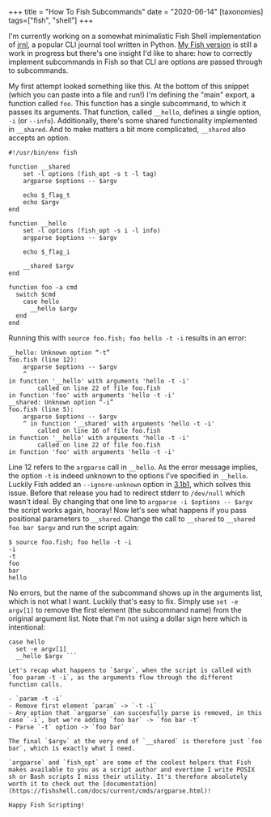 +++
title = "How To Fish Subcommands"
date = "2020-06-14"
[taxonomies]
tags=["fish", "shell"]
+++

I'm currently working on a somewhat minimalistic Fish Shell implementation of [jrnl](https://github.com/jrnl-org/jrnl/), a popular CLI journal tool written in Python. [My Fish version](https://github.com/cideM/fish-journal/blob/master/functions/journal.fish) is still a work in progress but there's one insight I'd like to share: how to correctly implement subcommands in Fish so that CLI are options are passed through to subcommands.

My first attempt looked something like this. At the bottom of this snippet (which you can paste into a file and run!) I'm defining the "main" export, a function called `foo`. This function has a single subcommand, to which it passes its arguments. That function, called `__hello`, defines a single option, `-i` (or `--info`). Additionally, there's some shared functionality implemented in `__shared`. And to make matters a bit more complicated, `__shared` also accepts an option.

```fish
#!/usr/bin/env fish

function __shared
	set -l options (fish_opt -s t -l tag)
	argparse $options -- $argv

	echo $_flag_t
	echo $argv
end

function __hello
	set -l options (fish_opt -s i -l info)
	argparse $options -- $argv

	echo $_flag_i

	__shared $argv
end

function foo -a cmd
  switch $cmd
	case hello
	  __hello $argv
  end
end
```

Running this with `source foo.fish; foo hello -t -i` results in an error:

```text
__hello: Unknown option “-t”
foo.fish (line 12):
	argparse $options -- $argv
	^
in function '__hello' with arguments 'hello -t -i'
		called on line 22 of file foo.fish
in function 'foo' with arguments 'hello -t -i'
__shared: Unknown option “-i”
foo.fish (line 5):
	argparse $options -- $argv
	^ in function '__shared' with arguments 'hello -t -i'
		called on line 16 of file foo.fish
in function '__hello' with arguments 'hello -t -i'
		called on line 22 of file foo.fish
in function 'foo' with arguments 'hello -t -i'
```

Line 12 refers to the `argparse` call in `__hello`. As the error message implies, the option `-t` is indeed unknown to the options I've specified in `__hello`. Luckily Fish added an `--ignore-unknown` option in [3.1b1](https://fishshell.com/release_notes.html), which solves this issue. Before that release you had to redirect stderr to `/dev/null` which wasn't ideal. By changing that one line to `argparse -i $options -- $argv` the script works again, hooray! Now let's see what happens if you pass positional parameters to `__shared`. Change the call to `__shared` to `__shared foo bar $argv` and run the script again:

```fish
$ source foo.fish; foo hello -t -i
-i
-t
foo
bar
hello
```

No errors, but the name of the subcommand shows up in the arguments list, which is not what I want. Luckily that's easy to fix. Simply use `set -e argv[1]` to remove the first element (the subcommand name) from the original argument list. Note that I'm not using a dollar sign here which is intentional:

```fish
case hello
  set -e argv[1]
  __hello $argv ```

Let's recap what happens to `$argv`, when the script is called with `foo param -t -i`, as the arguments flow through the different function calls. 

- `param -t -i`
- Remove first element `param` -> `-t -i`
- Any option that `argparse` can succesfully parse is removed, in this case `-i`, but we're adding `foo bar` -> `foo bar -t` 
- Parse `-t` option -> `foo bar`

The final `$argv` at the very end of `__shared` is therefore just `foo bar`, which is exactly what I need.

`argparse` and `fish_opt` are some of the coolest helpers that Fish makes available to you as a script author and evertime I write POSIX sh or Bash scripts I miss their utility. It's therefore absolutely worth it to check out the [documentation](https://fishshell.com/docs/current/cmds/argparse.html)!

Happy Fish Scripting!
